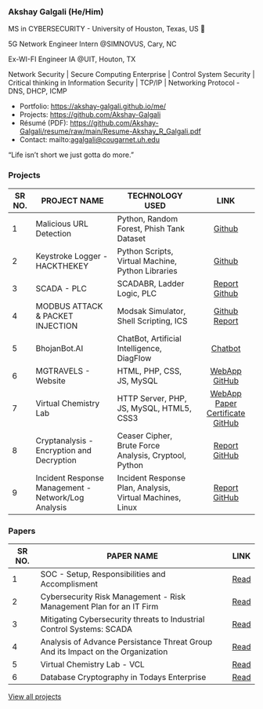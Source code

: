 ### Akshay Galgali (He/Him)

MS in CYBERSECURITY - University of Houston, Texas, US 🌱

5G Network Engineer Intern @SIMNOVUS, Cary, NC

Ex-WI-FI Engineer IA @UIT, Houton, TX

Network Security | Secure Computing Enterprise | Control System Security | Critical thinking in Information Security | TCP/IP | Networking Protocol - DNS, DHCP, ICMP

- Portfolio: https://akshay-galgali.github.io/me/
- Projects: https://github.com/Akshay-Galgali
- Résumé (PDF): https://github.com/Akshay-Galgali/resume/raw/main/Resume-Akshay_R_Galgali.pdf
- Contact: mailto:agalgali@cougarnet.uh.edu

“Life isn’t short we just gotta do more.”


### Projects

SR NO. | PROJECT NAME | TECHNOLOGY USED | LINK | 
--- | --------- | -------- | :-------: | 
1 | Malicious URL Detection | Python, Random Forest, Phish Tank Dataset| [Github](https://github.com/Akshay-Galgali/MaliciousURLdetection)
2 |Keystroke Logger - HACKTHEKEY | Python Scripts, Virtual Machine, Python Libraries | [Github](https://github.com/Akshay-Galgali/Keystrokelogger)
3 | SCADA - PLC | SCADABR, Ladder Logic, PLC | [Report](https://github.com/Akshay-Galgali/MODBUSATTACK/blob/main/Modbus%20Attack%20%26%20Packet%20Injection%20Lab%20Report.pdf) [Github](https://github.com/Akshay-Galgali/SCADA-PLC/blob/main/PLCPROJECTREPORT.pdf)
4 | MODBUS ATTACK & PACKET INJECTION | Modsak Simulator,  Shell Scripting, ICS| [Github](https://github.com/Akshay-Galgali/MODBUSATTACK)  [Report](https://github.com/Akshay-Galgali/MODBUSATTACK/blob/main/Modbus%20Attack%20%26%20Packet%20Injection%20Lab%20Report.pdf)
5 | BhojanBot.AI | ChatBot, Artificial Intelligence, DiagFlow | [Chatbot](https://t.me/Bhojan_Bot) | [YouTube](https://www.youtube.com/watch?v=NHbltKTJ5a4&ab_channel=MG)
6 | MGTRAVELS - Website | HTML, PHP, CSS, JS, MySQL | [WebApp](https://akshay-galgali.github.io/mgtravels.github.io/) [GitHub](https://github.com/Akshay-Galgali/mgtravels.github.io)
7 | Virtual Chemistry Lab | HTTP Server, PHP, JS, MySQL, HTML5, CSS3 | [WebApp](https://akshay-galgali.github.io/virtualchemistrylab.github.io/)  [Paper](https://www.irjet.net/archives/V7/i12/IRJET-V7I1284.pdf)  [Certificate](https://drive.google.com/file/d/1_In-PfZzuK5L5oqQFwmBDZ9McY1m27KX/view) [GitHub](https://github.com/Akshay-Galgali/virtualchemistrylab.github.io)
8 | Cryptanalysis - Encryption and Decryption | Ceaser Cipher, Brute Force Analysis, Cryptool, Python | [Report](https://github.com/Akshay-Galgali/cryptanalysis/blob/main/CRYPTANALYSIS-2060882.pdf)  [GitHub](https://github.com/Akshay-Galgali/cryptanalysis)
9 | Incident Response Management - Network/Log Analysis | Incident Response Plan, Analysis, Virtual Machines, Linux | [Report](https://github.com/Akshay-Galgali/Incidentresponsemanagement/blob/main/Lab4-2060882.pdf)  [GitHub](https://github.com/Akshay-Galgali/Incidentresponsemanagement)


### Papers

SR NO. | PAPER NAME | LINK | 
--- | --------- | -------- | 
1 | SOC - Setup, Responsibilities and Accomplisment | [Read](https://drive.google.com/file/d/165E3OJRN39Um5o75m1AQPuW-axcttXNS/view?usp=share_link)
2 | Cybersecurity Risk Management - Risk Management Plan for an IT Firm | [Read](https://drive.google.com/file/d/117ONG0mWHal1HNM236qlOfcTth-lwGXk/view)
3 | Mitigating Cybersecurity threats to Industrial Control Systems: SCADA | [Read](https://drive.google.com/file/d/1c04I1vZRY9XNuxy3S4m64wiIFL1Fof0_/view) 
4 | Analysis of Advance Persistance Threat Group And its Impact on the Organization | [Read](https://drive.google.com/file/d/1qPy8WbG6zAim898ocCiYd1C_fdGhxwtQ/view)
5 | Virtual Chemistry Lab - VCL | [Read](https://drive.google.com/file/d/1tz6jESdYyxLxefy4FgqtXo-aeacsBJXC/view)
6 | Database Cryptography in Todays Enterprise | [Read](https://drive.google.com/file/d/1aWU0Gi1Fa_ecrRhLvn7O3Li3xt4lbHvu/view)

[View all projects](https://github.com/Akshay-Galgali?tab=repositories)
